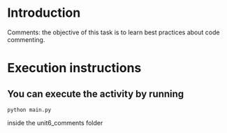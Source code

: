 # **Introduction**

Comments: the objective of this task is to learn best practices about code commenting.

# **Execution instructions**

## **You can execute the activity by running**

    python main.py

inside the unit6_comments folder







